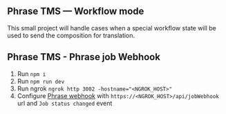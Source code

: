 ## Phrase TMS — Workflow mode

This small project will handle cases when a special workflow state will be used to send the composition for translation.

## Phrase TMS - Phrase job Webhook

1. Run `npm i`
1. Run `npm run dev`
2. Run ngrok `ngrok http 3002 -hostname="<NGROK_HOST>"`
2. Configure [Phrase webhook](https://us.cloud.memsource.com/web/webHook/list) with `https://<NGROK_HOST>/api/jobWebhook` url and `Job status changed` event
